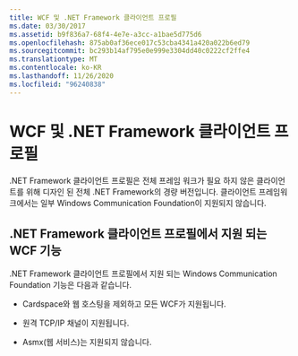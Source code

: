 ```yaml
---
title: WCF 및 .NET Framework 클라이언트 프로필
ms.date: 03/30/2017
ms.assetid: b9f836a7-68f4-4e7e-a3cc-a1bae5d775d6
ms.openlocfilehash: 875ab0af36ece017c53cba4341a420a022b6ed79
ms.sourcegitcommit: bc293b14af795e0e999e3304dd40c0222cf2ffe4
ms.translationtype: MT
ms.contentlocale: ko-KR
ms.lasthandoff: 11/26/2020
ms.locfileid: "96240838"
---
```

# <a name="wcf-and-net-framework-client-profile"></a>WCF 및 .NET Framework 클라이언트 프로필

.NET Framework 클라이언트 프로필은 전체 프레임 워크가 필요 하지 않은 클라이언트를 위해 디자인 된 전체 .NET Framework의 경량 버전입니다. 클라이언트 프레임워크에서는 일부 Windows Communication Foundation이 지원되지 않습니다.  
  
## <a name="wcf-features-supported-by-the-net-framework-client-profile"></a>.NET Framework 클라이언트 프로필에서 지원 되는 WCF 기능  

 .NET Framework 클라이언트 프로필에서 지원 되는 Windows Communication Foundation 기능은 다음과 같습니다.  
  
- Cardspace와 웹 호스팅을 제외하고 모든 WCF가 지원됩니다.  
  
- 원격 TCP/IP 채널이 지원됩니다.  
  
- Asmx(웹 서비스)는 지원되지 않습니다.
